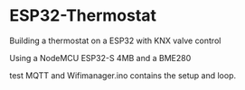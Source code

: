 # ESP32-Thermostat
Building a thermostat on a ESP32 with KNX valve control

Using a NodeMCU ESP32-S 4MB and a BME280

test MQTT and Wifimanager.ino contains the setup and loop.
